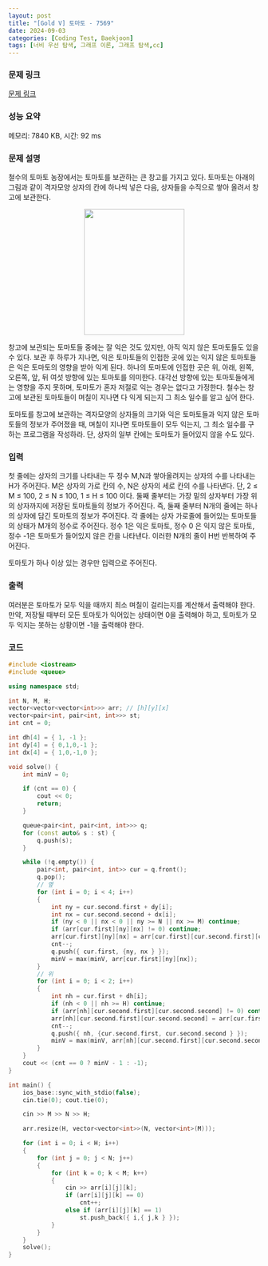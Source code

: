 ```yaml
---
layout: post
title: "[Gold V] 토마토 - 7569"
date: 2024-09-03
categories: [Coding Test, Baekjoon]
tags: [너비 우선 탐색, 그래프 이론, 그래프 탐색,cc]
---
```


### 문제 링크

[문제 링크](https://www.acmicpc.net/problem/7569)

### 성능 요약

메모리: 7840 KB, 시간: 92 ms

### 문제 설명

<p>철수의 토마토 농장에서는 토마토를 보관하는 큰 창고를 가지고 있다. 토마토는 아래의 그림과 같이 격자모양 상자의 칸에 하나씩 넣은 다음, 상자들을 수직으로 쌓아 올려서 창고에 보관한다.</p>

<p style="text-align: center;"><img alt="" src="https://u.acmicpc.net/c3f3343d-c291-40a9-9fe3-59f792a8cae9/Screen-Shot-2021-06-22-at-2.49.11-PM.png" style="width: 201px; height: 252px;"></p>

<p>창고에 보관되는 토마토들 중에는 잘 익은 것도 있지만, 아직 익지 않은 토마토들도 있을 수 있다. 보관 후 하루가 지나면, 익은 토마토들의 인접한 곳에 있는 익지 않은 토마토들은 익은 토마토의 영향을 받아 익게 된다. 하나의 토마토에 인접한 곳은 위, 아래, 왼쪽, 오른쪽, 앞, 뒤 여섯 방향에 있는 토마토를 의미한다. 대각선 방향에 있는 토마토들에게는 영향을 주지 못하며, 토마토가 혼자 저절로 익는 경우는 없다고 가정한다. 철수는 창고에 보관된 토마토들이 며칠이 지나면 다 익게 되는지 그 최소 일수를 알고 싶어 한다.</p>

<p>토마토를 창고에 보관하는 격자모양의 상자들의 크기와 익은 토마토들과 익지 않은 토마토들의 정보가 주어졌을 때, 며칠이 지나면 토마토들이 모두 익는지, 그 최소 일수를 구하는 프로그램을 작성하라. 단, 상자의 일부 칸에는 토마토가 들어있지 않을 수도 있다.</p>

### 입력

 <p>첫 줄에는 상자의 크기를 나타내는 두 정수 M,N과 쌓아올려지는 상자의 수를 나타내는 H가 주어진다. M은 상자의 가로 칸의 수, N은 상자의 세로 칸의 수를 나타낸다. 단, 2 ≤ M ≤ 100, 2 ≤ N ≤ 100, 1 ≤ H ≤ 100 이다. 둘째 줄부터는 가장 밑의 상자부터 가장 위의 상자까지에 저장된 토마토들의 정보가 주어진다. 즉, 둘째 줄부터 N개의 줄에는 하나의 상자에 담긴 토마토의 정보가 주어진다. 각 줄에는 상자 가로줄에 들어있는 토마토들의 상태가 M개의 정수로 주어진다. 정수 1은 익은 토마토, 정수 0 은 익지 않은 토마토, 정수 -1은 토마토가 들어있지 않은 칸을 나타낸다. 이러한 N개의 줄이 H번 반복하여 주어진다.</p>

<p>토마토가 하나 이상 있는 경우만 입력으로 주어진다.</p>

### 출력

 <p>여러분은 토마토가 모두 익을 때까지 최소 며칠이 걸리는지를 계산해서 출력해야 한다. 만약, 저장될 때부터 모든 토마토가 익어있는 상태이면 0을 출력해야 하고, 토마토가 모두 익지는 못하는 상황이면 -1을 출력해야 한다.</p>

### 코드

```cc
#include <iostream>
#include <queue>

using namespace std;

int N, M, H;
vector<vector<vector<int>>> arr; // [h][y][x]
vector<pair<int, pair<int, int>>> st;
int cnt = 0;

int dh[4] = { 1, -1 };
int dy[4] = { 0,1,0,-1 };
int dx[4] = { 1,0,-1,0 };

void solve() {
	int minV = 0;

	if (cnt == 0) {
		cout << 0;
		return;
	}

	queue<pair<int, pair<int, int>>> q;
	for (const auto& s : st) {
		q.push(s);
	}

	while (!q.empty()) {
		pair<int, pair<int, int>> cur = q.front();
		q.pop();
		// 옆
		for (int i = 0; i < 4; i++)
		{
			int ny = cur.second.first + dy[i];
			int nx = cur.second.second + dx[i];
			if (ny < 0 || nx < 0 || ny >= N || nx >= M) continue;
			if (arr[cur.first][ny][nx] != 0) continue;
			arr[cur.first][ny][nx] = arr[cur.first][cur.second.first][cur.second.second] + 1;
			cnt--;
			q.push({ cur.first, {ny, nx } });
			minV = max(minV, arr[cur.first][ny][nx]);
		}
		// 위
		for (int i = 0; i < 2; i++)
		{
			int nh = cur.first + dh[i];
			if (nh < 0 || nh >= H) continue;
			if (arr[nh][cur.second.first][cur.second.second] != 0) continue;
			arr[nh][cur.second.first][cur.second.second] = arr[cur.first][cur.second.first][cur.second.second] + 1;
			cnt--;
			q.push({ nh, {cur.second.first, cur.second.second } });
			minV = max(minV, arr[nh][cur.second.first][cur.second.second]);
		}
	}
	cout << (cnt == 0 ? minV - 1 : -1);
}

int main() {
	ios_base::sync_with_stdio(false);
	cin.tie(0); cout.tie(0);

	cin >> M >> N >> H;

	arr.resize(H, vector<vector<int>>(N, vector<int>(M)));

	for (int i = 0; i < H; i++)
	{
		for (int j = 0; j < N; j++)
		{
			for (int k = 0; k < M; k++)
			{
				cin >> arr[i][j][k];
				if (arr[i][j][k] == 0)
					cnt++;
				else if (arr[i][j][k] == 1)
					st.push_back({ i,{ j,k } });
			}
		}
	}
	solve();
}

```
